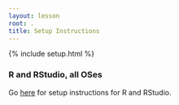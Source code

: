 ```yaml
---
layout: lesson
root: .
title: Setup Instructions
---
```


{% include setup.html %}

### R and RStudio, all OSes

Go [here](r-setup.html) for setup instructions for R and RStudio.